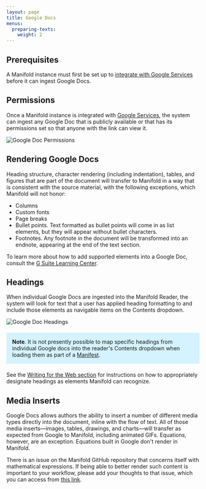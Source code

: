 ```yaml
---
layout: page
title: Google Docs
menus:
  preparing-texts:
    weight: 2
---
```


## Prerequisites

A Manifold instance must first be set up to [integrate with Google Services](/docs/customizing/settings/integrations.html#google_services) before it can ingest Google Docs.

## Permissions

Once a Manifold instance is integrated with [Google Services](/docs/customizing/settings/integrations.html#google_services), the system can ingest any Google Doc that is publicly available or that has its permissions set so that anyone with the link can view it.

![Google Doc Permissions](/docs/assets/projects/link-sharing.png)

## Rendering Google Docs

Heading structure, character rendering (including indentation), tables, and figures that are part of the document will transfer to Manifold in a way that is consistent with the source material, with the following exceptions, which Manifold will not honor:

- Columns
- Custom fonts
- Page breaks
- Bullet points. Text formatted as bullet points will come in as list elements, but they will appear without bullet characters.
- Footnotes. Any footnote in the document will be transformed into an endnote, appearing at the end of the text section.

To learn more about how to add supported elements into a Google Doc, consult the [G Suite Learning Center](https://gsuite.google.com/learning-center/products/docs/get-started/#!/section-2-3).

## Headings

When individual Google Docs are ingested into the Manifold Reader, the system will look for text that a user has applied heading formatting to and include those elements as navigable items on the Contents dropdown.

![Google Doc Headings](/docs/assets/projects/gdoc-headings.png)

<div style="background: #d4f2ff; margin: 20px 0; padding: 15px;">
<strong>Note</strong>. It is not presently possible to map specific headings from individual Google docs into the reader's Contents dropdown when loading them as part of a <a href="/docs/projects/preparing/index.html#manifest">Manifest</a>.
</div>

See the [Writing for the Web section](/docs/writing/writing.html#gdocs) for instructions on how to appropriately designate headings as elements Manifold can recognize.

## Media Inserts

Google Docs allows authors the ability to insert a number of different media types directly into the document, inline with the flow of text. All of those media inserts—images, tables, drawings, and charts—will transfer as expected from Google to Manifold, including animated GIFs. Equations, however, are an exception. Equations built in Google don't render in Manifold.

There is an issue on the Manifold GitHub repository that concerns itself with mathematical expressions. If being able to better render such content is important to your workflow, please add your thoughts to that issue, which you can access from [this link](https://github.com/ManifoldScholar/manifold/issues/1354).
